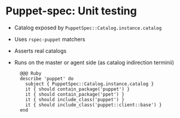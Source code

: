 # Puppet-spec: Unit testing

* Catalog exposed by `PuppetSpec::Catalog.instance.catalog`
* Uses `rspec-puppet` matchers
* Asserts real catalogs
* Runs on the master or agent side (as catalog indirection terminii)

        @@@ Ruby
        describe 'puppet' do
          subject { PuppetSpec::Catalog.instance.catalog }
          it { should contain_package('puppet') }
          it { should contain_package('ppet') }
          it { should include_class('puppet') }
          it { should include_class('puppet::client::base') }
        end
